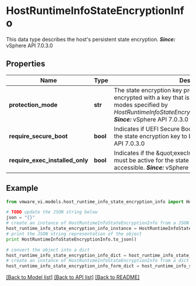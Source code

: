 # HostRuntimeInfoStateEncryptionInfo

This data type describes the host's persistent state encryption.  ***Since:*** vSphere API 7.0.3.0 

## Properties
Name | Type | Description | Notes
------------ | ------------- | ------------- | -------------
**protection_mode** | **str** | The state encryption key protection mode.  The host state is encrypted with a key that is protected using one of the modes specified by *HostRuntimeInfoStateEncryptionInfoProtectionMode_enum*.  ***Since:*** vSphere API 7.0.3.0  | 
**require_secure_boot** | **bool** | Indicates if UEFI Secure Boot must be enabled in order for the state encryption key to be accessible.  ***Since:*** vSphere API 7.0.3.0  | [optional] 
**require_exec_installed_only** | **bool** | Indicates if the \&quot;execInstalledOnly\&quot; enforcement must be active for the state encryption key to be accessible.  ***Since:*** vSphere API 7.0.3.0  | [optional] 

## Example

```python
from vmware_vi.models.host_runtime_info_state_encryption_info import HostRuntimeInfoStateEncryptionInfo

# TODO update the JSON string below
json = "{}"
# create an instance of HostRuntimeInfoStateEncryptionInfo from a JSON string
host_runtime_info_state_encryption_info_instance = HostRuntimeInfoStateEncryptionInfo.from_json(json)
# print the JSON string representation of the object
print HostRuntimeInfoStateEncryptionInfo.to_json()

# convert the object into a dict
host_runtime_info_state_encryption_info_dict = host_runtime_info_state_encryption_info_instance.to_dict()
# create an instance of HostRuntimeInfoStateEncryptionInfo from a dict
host_runtime_info_state_encryption_info_form_dict = host_runtime_info_state_encryption_info.from_dict(host_runtime_info_state_encryption_info_dict)
```
[[Back to Model list]](../README.md#documentation-for-models) [[Back to API list]](../README.md#documentation-for-api-endpoints) [[Back to README]](../README.md)


